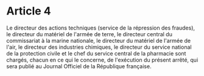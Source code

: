 # Article 4

Le directeur des actions techniques (service de la répression des fraudes), le directeur du matériel de l'armée de terre, le directeur central du commissariat à la marine nationale, le directeur du matériel de l'armée de l'air, le directeur des industries chimiques, le directeur du service national de la protection civile et le chef du service central de la pharmacie sont chargés, chacun en ce qui le concerne, de l'exécution du présent arrêté, qui sera publié au Journal Officiel de la République française.
